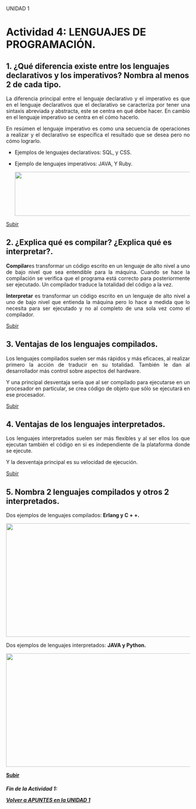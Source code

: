 <a name="top"></a>

UNIDAD 1

<a name="item1"></a>

# Actividad 4: LENGUAJES DE PROGRAMACIÓN.

## 1. ¿Qué diferencia existe entre los lenguajes declarativos y los imperativos? Nombra al menos 2 de cada tipo.

<p align="justify">La diferencia principal entre el lenguaje declarativo y el imperativo es que en el lenguaje declarativos que el declarativo se caracteriza por tener una sintaxis abreviada y abstracta, este se centra en qué debe hacer. En cambio en el lenguaje imperativo se centra en el cómo hacerlo.</p>
<p align="justify">En resúmen el lenguaje imperativo es como una secuencia de operaciones a realizar y el declarativo se especifica el resultado que se desea pero no cómo lograrlo.</P>

<ul type="square">
<li>Ejemplos de lenguajes declarativos: SQL, y  CSS.</li>
<li><p>Ejemplo de lenguajes imperativos: JAVA, Y Ruby. </p></li>
<p align="center">
  <img width="500" height="120" src="https://github.com/mdrp93/IMAGENES_ENTORNOS/blob/main/lenguajes_act4_ud1.png"></p>
</ul>

[Subir](#top)

## 2. ¿Explica qué es compilar? ¿Explica qué es interpretar?.

<p align="justify"><b>Compilar</b>es transformar un código escrito en un lenguaje de alto nivel a uno de bajo nivel que sea entendible para la máquina. Cuando se hace la compilación se verifica que el programa está correcto para posteriormente ser ejecutado. Un compilador traduce la totalidad del código a la vez. </p>
<p align="justify"><b>Interpretar</b> es transformar un código escrito en un lenguaje de alto nivel a uno de bajo nivel que entienda la máquina pero lo hace a medida que lo necesita para ser ejecutado y no al completo de una sola vez como el compilador.</p>

[Subir](#top)

## 3. Ventajas de los lenguajes compilados.

<p align="justify">Los lenguajes compilados suelen ser más rápidos y más eficaces, al realizar primero la acción de traducir en su totalidad.  También le dan al desarrollador más control sobre aspectos del hardware. </p>
<p align="justify">Y una principal desventaja sería que al ser compilado para ejecutarse en un procesador en particular, se crea código de objeto que sólo se ejecutará en ese procesador.</p>

[Subir](#top)

## 4. Ventajas de los lenguajes interpretados.

<p align="justify">Los lenguajes interpretados suelen ser más flexibles y al ser ellos los que ejecutan también el código en si es independiente de la plataforma donde se ejecute. </p>

<p align="justify">Y la desventaja principal es su velocidad de ejecución.</p>

[Subir](#top)

## 5. Nombra 2 lenguajes compilados y otros 2 interpretados.

<p align="justify">Dos ejemplos de lenguajes compilados: <b>Erlang y C + +. </b></p>
<p align="center">
  <img width="650" height="310" src="https://github.com/mdrp93/IMAGENES_ENTORNOS/blob/main/lenguajesComp_act4_ud1.png"></p>

<p align="justify">Dos ejemplos de lenguajes interpretados: <b>JAVA y Python.</b<></p>

<p align="center">
  <img width="650" height="310" src="https://github.com/mdrp93/IMAGENES_ENTORNOS/blob/main/LenguajesInterp_act4_ud1.png"></p>

[Subir](#top)


<p><h5>Fin de la Actividad 1:<br></p> <p><i><a href="https://github.com/mdrp93/ENTORNOS-1-DAW/blob/main/Apuntes.md#unidad-1">Volver a APUNTES en la UNIDAD 1</a></i></h3></p>